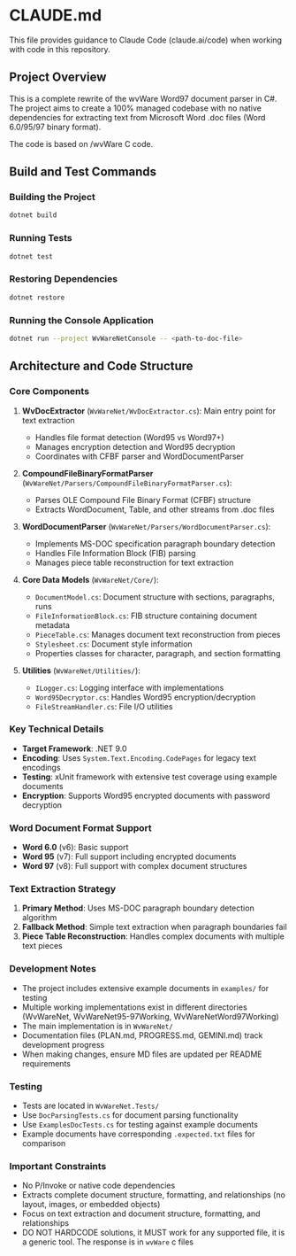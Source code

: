 # CLAUDE.md

This file provides guidance to Claude Code (claude.ai/code) when working with code in this repository.

## Project Overview

This is a complete rewrite of the wvWare Word97 document parser in C#. The project aims to create a 100% managed codebase with no native dependencies for extracting text from Microsoft Word .doc files (Word 6.0/95/97 binary format).

The code is based on /wvWare C code.


## Build and Test Commands

### Building the Project
```bash
dotnet build
```

### Running Tests
```bash
dotnet test
```

### Restoring Dependencies
```bash
dotnet restore
```

### Running the Console Application
```bash
dotnet run --project WvWareNetConsole -- <path-to-doc-file>
```

## Architecture and Code Structure

### Core Components

1. **WvDocExtractor** (`WvWareNet/WvDocExtractor.cs`): Main entry point for text extraction
   - Handles file format detection (Word95 vs Word97+)
   - Manages encryption detection and Word95 decryption
   - Coordinates with CFBF parser and WordDocumentParser

2. **CompoundFileBinaryFormatParser** (`WvWareNet/Parsers/CompoundFileBinaryFormatParser.cs`): 
   - Parses OLE Compound File Binary Format (CFBF) structure
   - Extracts WordDocument, Table, and other streams from .doc files

3. **WordDocumentParser** (`WvWareNet/Parsers/WordDocumentParser.cs`):
   - Implements MS-DOC specification paragraph boundary detection
   - Handles File Information Block (FIB) parsing
   - Manages piece table reconstruction for text extraction

4. **Core Data Models** (`WvWareNet/Core/`):
   - `DocumentModel.cs`: Document structure with sections, paragraphs, runs
   - `FileInformationBlock.cs`: FIB structure containing document metadata
   - `PieceTable.cs`: Manages document text reconstruction from pieces
   - `Stylesheet.cs`: Document style information
   - Properties classes for character, paragraph, and section formatting

5. **Utilities** (`WvWareNet/Utilities/`):
   - `ILogger.cs`: Logging interface with implementations
   - `Word95Decryptor.cs`: Handles Word95 encryption/decryption
   - `FileStreamHandler.cs`: File I/O utilities

### Key Technical Details

- **Target Framework**: .NET 9.0
- **Encoding**: Uses `System.Text.Encoding.CodePages` for legacy text encodings
- **Testing**: xUnit framework with extensive test coverage using example documents
- **Encryption**: Supports Word95 encrypted documents with password decryption

### Word Document Format Support

- **Word 6.0** (v6): Basic support
- **Word 95** (v7): Full support including encrypted documents
- **Word 97** (v8): Full support with complex document structures

### Text Extraction Strategy

1. **Primary Method**: Uses MS-DOC paragraph boundary detection algorithm
2. **Fallback Method**: Simple text extraction when paragraph boundaries fail
3. **Piece Table Reconstruction**: Handles complex documents with multiple text pieces

### Development Notes

- The project includes extensive example documents in `examples/` for testing
- Multiple working implementations exist in different directories (WvWareNet, WvWareNet95-97Working, WvWareNetWord97Working)
- The main implementation is in `WvWareNet/`
- Documentation files (PLAN.md, PROGRESS.md, GEMINI.md) track development progress
- When making changes, ensure MD files are updated per README requirements

### Testing

- Tests are located in `WvWareNet.Tests/`
- Use `DocParsingTests.cs` for document parsing functionality
- Use `ExamplesDocTests.cs` for testing against example documents
- Example documents have corresponding `.expected.txt` files for comparison

### Important Constraints

- No P/Invoke or native code dependencies
- Extracts complete document structure, formatting, and relationships (no layout, images, or embedded objects)
- Focus on text extraction and document structure, formatting, and relationships
- DO NOT HARDCODE solutions, it MUST work for any supported file, it is a generic tool. The response is in `wvWare` c files
